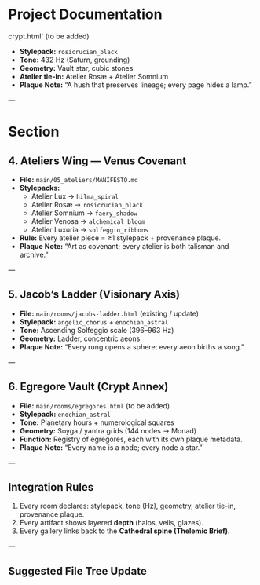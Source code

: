 # Project Documentation

crypt.html` (to be added)
- **Stylepack:** `rosicrucian_black`
- **Tone:** 432 Hz (Saturn, grounding)
- **Geometry:** Vault star, cubic stones
- **Atelier tie-in:** Atelier Rosæ + Atelier Somnium
- **Plaque Note:** “A hush that preserves lineage; every page hides a lamp.”

—

# Section

## 4. Ateliers Wing — Venus Covenant

- **File:** `main/05_ateliers/MANIFESTO.md`
- **Stylepacks:**
  - Atelier Lux → `hilma_spiral`
  - Atelier Rosæ → `rosicrucian_black`
  - Atelier Somnium → `faery_shadow`
  - Atelier Venosa → `alchemical_bloom`
  - Atelier Luxuria → `solfeggio_ribbons`
- **Rule:** Every atelier piece = ≥1 stylepack + provenance plaque.
- **Plaque Note:** “Art as covenant; every atelier is both talisman and archive.”

—

## 5. Jacob’s Ladder (Visionary Axis)

- **File:** `main/rooms/jacobs-ladder.html` (existing / update)
- **Stylepack:** `angelic_chorus` + `enochian_astral`
- **Tone:** Ascending Solfeggio scale (396–963 Hz)
- **Geometry:** Ladder, concentric aeons
- **Plaque Note:** “Every rung opens a sphere; every aeon births a song.”

—

## 6. Egregore Vault (Crypt Annex)

- **File:** `main/rooms/egregores.html` (to be added)
- **Stylepack:** `enochian_astral`
- **Tone:** Planetary hours + numerological squares
- **Geometry:** Soyga / yantra grids (144 nodes → Monad)
- **Function:** Registry of egregores, each with its own plaque metadata.
- **Plaque Note:** “Every name is a node; every node a star.”

—

## Integration Rules

1. Every room declares: stylepack, tone (Hz), geometry, atelier tie-in, provenance plaque.
2. Every artifact shows layered **depth** (halos, veils, glazes).
3. Every gallery links back to the **Cathedral spine (Thelemic Brief)**.

—

## Suggested File Tree Update
